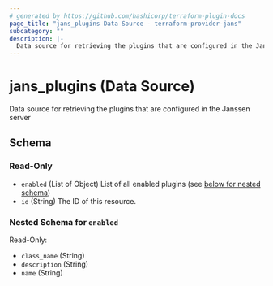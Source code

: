 ```yaml
---
# generated by https://github.com/hashicorp/terraform-plugin-docs
page_title: "jans_plugins Data Source - terraform-provider-jans"
subcategory: ""
description: |-
  Data source for retrieving the plugins that are configured in the Janssen server
---
```


# jans_plugins (Data Source)

Data source for retrieving the plugins that are configured in the Janssen server



<!-- schema generated by tfplugindocs -->
## Schema

### Read-Only

- `enabled` (List of Object) List of all enabled plugins (see [below for nested schema](#nestedatt--enabled))
- `id` (String) The ID of this resource.

<a id="nestedatt--enabled"></a>
### Nested Schema for `enabled`

Read-Only:

- `class_name` (String)
- `description` (String)
- `name` (String)
